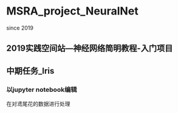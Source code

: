 # MSRA_project_NeuralNet
since 2019

## 2019实践空间站—神经网络简明教程-入门项目
## 中期任务_Iris
### 以jupyter notebook编辑
在对鸢尾花的数据进行处理
